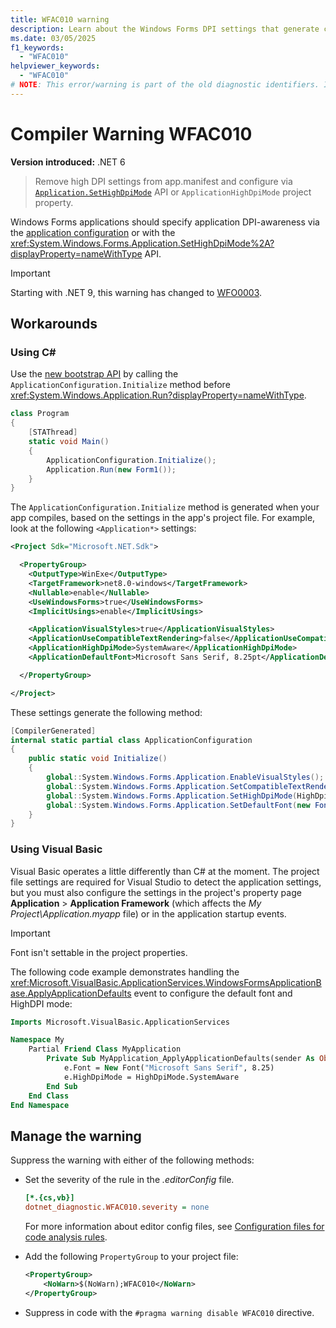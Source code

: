 ```yaml
---
title: WFAC010 warning
description: Learn about the Windows Forms DPI settings that generate compile-time warning WFAC010.
ms.date: 03/05/2025
f1_keywords:
  - "WFAC010"
helpviewer_keywords:
  - "WFAC010"
# NOTE: This error/warning is part of the old diagnostic identifiers. It's not being maintained.
---
```

# Compiler Warning WFAC010

**Version introduced:** .NET 6

> Remove high DPI settings from app.manifest and configure via [`Application.SetHighDpiMode`](xref:System.Windows.Forms.Application.SetHighDpiMode(System.Windows.Forms.HighDpiMode)) API or `ApplicationHighDpiMode` project property.

Windows Forms applications should specify application DPI-awareness via the [application configuration](../whats-new/net60.md#new-application-bootstrap) or with the <xref:System.Windows.Forms.Application.SetHighDpiMode%2A?displayProperty=nameWithType> API.

> [!IMPORTANT]
> Starting with .NET 9, this warning has changed to [WFO0003](../compiler-messages/wfo0003.md).

## Workarounds

### Using C\#

Use the [new bootstrap API](../whats-new/net60.md#new-application-bootstrap) by calling the `ApplicationConfiguration.Initialize` method before <xref:System.Windows.Application.Run?displayProperty=nameWithType>.

```csharp
class Program
{
    [STAThread]
    static void Main()
    {
        ApplicationConfiguration.Initialize();
        Application.Run(new Form1());
    }
}
```

The `ApplicationConfiguration.Initialize` method is generated when your app compiles, based on the settings in the app's project file. For example, look at the following `<Application*>` settings:

```xml
<Project Sdk="Microsoft.NET.Sdk">

  <PropertyGroup>
    <OutputType>WinExe</OutputType>
    <TargetFramework>net8.0-windows</TargetFramework>
    <Nullable>enable</Nullable>
    <UseWindowsForms>true</UseWindowsForms>
    <ImplicitUsings>enable</ImplicitUsings>

    <ApplicationVisualStyles>true</ApplicationVisualStyles>
    <ApplicationUseCompatibleTextRendering>false</ApplicationUseCompatibleTextRendering>
    <ApplicationHighDpiMode>SystemAware</ApplicationHighDpiMode>
    <ApplicationDefaultFont>Microsoft Sans Serif, 8.25pt</ApplicationDefaultFont>

  </PropertyGroup>

</Project>
```

These settings generate the following method:

```csharp
[CompilerGenerated]
internal static partial class ApplicationConfiguration
{
    public static void Initialize()
    {
        global::System.Windows.Forms.Application.EnableVisualStyles();
        global::System.Windows.Forms.Application.SetCompatibleTextRenderingDefault(false);
        global::System.Windows.Forms.Application.SetHighDpiMode(HighDpiMode.SystemAware);
        global::System.Windows.Forms.Application.SetDefaultFont(new Font(new FontFamily("Microsoft Sans Serif"), 8.25f, (FontStyle)0, (GraphicsUnit)3));
    }
}
```

### Using Visual Basic

Visual Basic operates a little differently than C# at the moment. The project file settings are required for Visual Studio to detect the application settings, but you must also configure the settings in the project's property page **Application** > **Application Framework** (which affects the _My Project\\Application.myapp_ file) or in the application startup events.

> [!IMPORTANT]
> Font isn't settable in the project properties.

The following code example demonstrates handling the <xref:Microsoft.VisualBasic.ApplicationServices.WindowsFormsApplicationBase.ApplyApplicationDefaults> event to configure the default font and HighDPI mode:

```vb
Imports Microsoft.VisualBasic.ApplicationServices

Namespace My
    Partial Friend Class MyApplication
        Private Sub MyApplication_ApplyApplicationDefaults(sender As Object, e As ApplyApplicationDefaultsEventArgs) Handles Me.ApplyApplicationDefaults
            e.Font = New Font("Microsoft Sans Serif", 8.25)
            e.HighDpiMode = HighDpiMode.SystemAware
        End Sub
    End Class
End Namespace
```

## Manage the warning

Suppress the warning with either of the following methods:

- Set the severity of the rule in the _.editorConfig_ file.

  ```ini
  [*.{cs,vb}]
  dotnet_diagnostic.WFAC010.severity = none
  ```

  For more information about editor config files, see [Configuration files for code analysis rules](/dotnet/fundamentals/code-analysis/configuration-files).

- Add the following `PropertyGroup` to your project file:

  ```xml
  <PropertyGroup>
      <NoWarn>$(NoWarn);WFAC010</NoWarn>
  </PropertyGroup>
  ```

- Suppress in code with the `#pragma warning disable WFAC010` directive.
